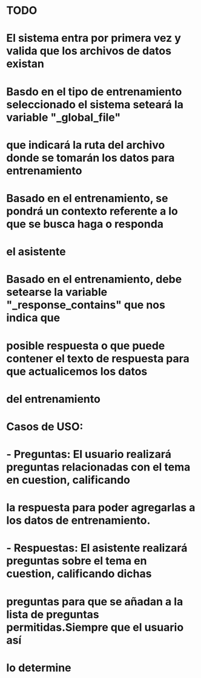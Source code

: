 
# TODO
# El sistema entra por primera vez y valida que los archivos de datos existan
# Basdo en el tipo de entrenamiento seleccionado el sistema seteará la variable "_global_file"
# que indicará la ruta del archivo donde se tomarán los datos para entrenamiento
# Basado en el entrenamiento, se pondrá un contexto referente a lo que se busca haga o responda
# el asistente
# Basado en el entrenamiento, debe setearse la variable "_response_contains" que nos indica que
# posible respuesta o que puede contener el texto de respuesta para que actualicemos los datos
# del entrenamiento
# Casos de USO:
# - Preguntas: El usuario realizará preguntas relacionadas con el tema en cuestion, calificando
# la respuesta para poder agregarlas a los datos de entrenamiento.
# - Respuestas: El asistente realizará preguntas sobre el tema en cuestion, calificando dichas
# preguntas para que se añadan a la lista de preguntas permitidas.Siempre que el usuario así
# lo determine
